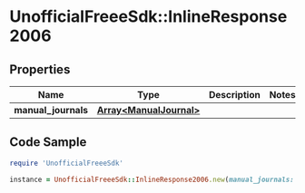 # UnofficialFreeeSdk::InlineResponse2006

## Properties

Name | Type | Description | Notes
------------ | ------------- | ------------- | -------------
**manual_journals** | [**Array&lt;ManualJournal&gt;**](ManualJournal.md) |  | 

## Code Sample

```ruby
require 'UnofficialFreeeSdk'

instance = UnofficialFreeeSdk::InlineResponse2006.new(manual_journals: null)
```


